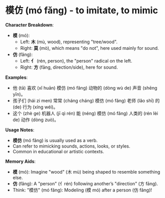 # **模仿 (mó fǎng) - to imitate, to mimic**

**Character Breakdown**:  
- **模** (mó):
  - Left: **木** (mù, wood), representing "tree/wood".
  - Right: **莫** (mò), which means "do not", here used mainly for sound.  
- **仿** (fǎng):
  - Left: **亻** (rén, person), the "person" radical on the left.
  - Right: **方** (fāng, direction/side), here for sound.

**Examples**:  
- 他 (tā) 喜欢 (xǐ huān) 模仿 (mó fǎng) 动物的 (dòng wù de) 声音 (shēng yīn)。  
- 孩子们 (hái zi men) 常常 (cháng cháng) 模仿 (mó fǎng) 老师 (lǎo shī) 的 (de) 行为 (xíng wéi)。  
- 这个 (zhè ge) 机器人 (jī qì rén) 能 (néng) 模仿 (mó fǎng) 人类的 (rén lèi de) 动作 (dòng zuò)。

**Usage Notes**:  
- **模仿** (mó fǎng) is usually used as a verb.  
- Can refer to mimicking sounds, actions, looks, or styles.  
- Common in educational or artistic contexts.

**Memory Aids**:  
- **模** (mó): Imagine "wood" (木 mù) being shaped to resemble something else.  
- **仿** (fǎng): A "person" (亻rén) following another’s "direction" (方 fāng).  
- Think: "模仿" (mó fǎng): Modeling (模 mó) after a person (仿 fǎng)!